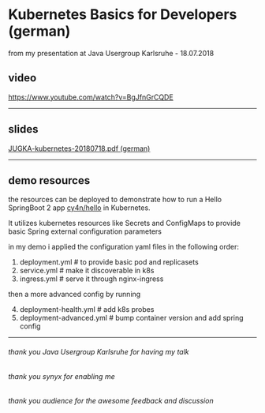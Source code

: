 # Kubernetes Basics for Developers (german)

from my presentation at Java Usergroup Karlsruhe - 18.07.2018

## video 

https://www.youtube.com/watch?v=BgJfnGrCQDE

---
## slides

[JUGKA-kubernetes-20180718.pdf (german)](https://github.com/cy4n/talk-kubernetes-basics/blob/master/JUGKA-kubernetes-20180718.pdf)

---
## demo resources 



the resources can be deployed to demonstrate how to run a Hello SpringBoot 2 app [cy4n/hello](https://github.com/cy4n/hello) in Kubernetes.

It utilizes kubernetes resources like Secrets and ConfigMaps to provide basic Spring external configuration parameters

in my demo i applied the configuration yaml files in the following order:

1. deployment.yml # to provide basic pod and replicasets
2. service.yml    # make it discoverable in k8s
3. ingress.yml    # serve it through nginx-ingress 

then a more advanced config by running 

4. deployment-health.yml # add k8s probes
5. deployment-advanced.yml # bump container version and add spring config

---

###### thank you Java Usergroup Karlsruhe for having my talk
###### thank you synyx for enabling me
###### thank you audience for the awesome feedback and discussion
